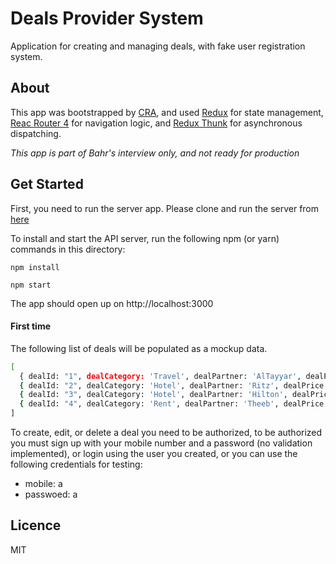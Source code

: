 # Deals Provider System

Application for creating and managing deals, with fake user registration system.

## About

This app was bootstrapped by [CRA](https://github.com/facebook/create-react-app), and used [Redux](https://redux.js.org/) for state management, [Reac Router 4](https://reacttraining.com) for navigation logic, and [Redux Thunk](https://www.npmjs.com/package/redux-thunk) for asynchronous dispatching.

 *This app is part of Bahr's interview only, and not ready for production*

## Get Started

First, you need to run the server app. Please clone and run the server from [here](https://github.com/iHani/my-deals-server)

To install and start the API server, run the following npm (or yarn) commands in this directory:

`npm install`

`npm start`

The app should open up on http://localhost:3000

#### First time

The following list of deals will be populated as a mockup data.

```sh
[
  { dealId: "1", dealCategory: 'Travel', dealPartner: 'AlTayyar', dealPrice: 200 },
  { dealId: "2", dealCategory: 'Hotel', dealPartner: 'Ritz', dealPrice: 2500 },
  { dealId: "3", dealCategory: 'Hotel', dealPartner: 'Hilton', dealPrice: 1500 },
  { dealId: "4", dealCategory: 'Rent', dealPartner: 'Theeb', dealPrice: 80 },
]
```

To create, edit, or delete a deal you need to be authorized, to be authorized you must sign up with your mobile number and a password (no validation implemented), or login using the user you created, or you can use the following credentials for testing:

 * mobile: a
 * passwoed: a

## Licence

MIT

